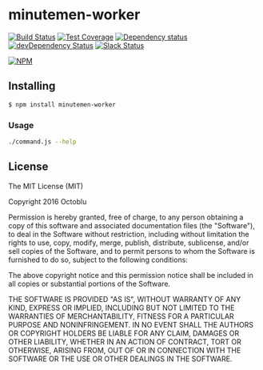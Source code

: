 # minutemen-worker

[![Build Status](https://travis-ci.org/octoblu/minutemen-worker.svg?branch=master)](https://travis-ci.org/octoblu/minutemen-worker)
[![Test Coverage](https://codecov.io/gh/octoblu/minutemen-worker/branch/master/graph/badge.svg)](https://codecov.io/gh/octoblu/minutemen-worker)
[![Dependency status](http://img.shields.io/david/octoblu/minutemen-worker.svg?style=flat)](https://david-dm.org/octoblu/minutemen-worker)
[![devDependency Status](http://img.shields.io/david/dev/octoblu/minutemen-worker.svg?style=flat)](https://david-dm.org/octoblu/minutemen-worker#info=devDependencies)
[![Slack Status](http://community-slack.octoblu.com/badge.svg)](http://community-slack.octoblu.com)

[![NPM](https://nodei.co/npm/minutemen-worker.svg?style=flat)](https://npmjs.org/package/minutemen-worker)

## Installing

```bash
$ npm install minutemen-worker
```

### Usage

```bash
./command.js --help
```

## License

The MIT License (MIT)

Copyright 2016 Octoblu

Permission is hereby granted, free of charge, to any person obtaining a copy
of this software and associated documentation files (the "Software"), to deal
in the Software without restriction, including without limitation the rights
to use, copy, modify, merge, publish, distribute, sublicense, and/or sell
copies of the Software, and to permit persons to whom the Software is
furnished to do so, subject to the following conditions:

The above copyright notice and this permission notice shall be included in all
copies or substantial portions of the Software.

THE SOFTWARE IS PROVIDED "AS IS", WITHOUT WARRANTY OF ANY KIND, EXPRESS OR
IMPLIED, INCLUDING BUT NOT LIMITED TO THE WARRANTIES OF MERCHANTABILITY,
FITNESS FOR A PARTICULAR PURPOSE AND NONINFRINGEMENT. IN NO EVENT SHALL THE
AUTHORS OR COPYRIGHT HOLDERS BE LIABLE FOR ANY CLAIM, DAMAGES OR OTHER
LIABILITY, WHETHER IN AN ACTION OF CONTRACT, TORT OR OTHERWISE, ARISING FROM,
OUT OF OR IN CONNECTION WITH THE SOFTWARE OR THE USE OR OTHER DEALINGS IN THE
SOFTWARE.
